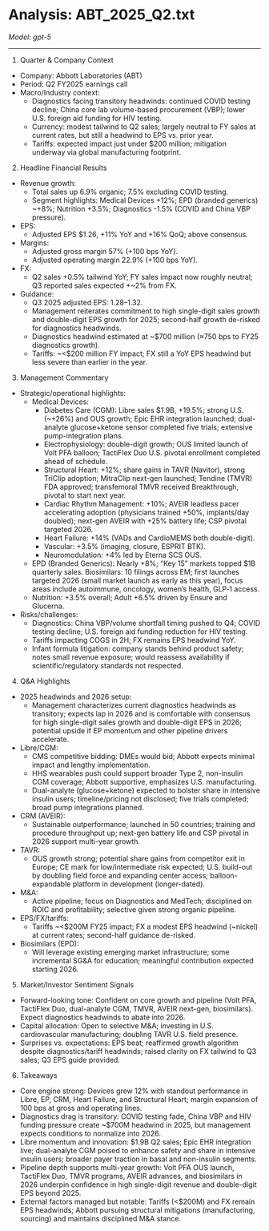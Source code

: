 # Analysis: ABT_2025_Q2.txt

*Model: gpt-5*

---

1) Quarter & Company Context
- Company: Abbott Laboratories (ABT)
- Period: Q2 FY2025 earnings call
- Macro/Industry context:
  - Diagnostics facing transitory headwinds: continued COVID testing decline; China core lab volume-based procurement (VBP); lower U.S. foreign aid funding for HIV testing.
  - Currency: modest tailwind to Q2 sales; largely neutral to FY sales at current rates, but still a headwind to EPS vs. prior year.
  - Tariffs: expected impact just under $200 million; mitigation underway via global manufacturing footprint.

2) Headline Financial Results
- Revenue growth:
  - Total sales up 6.9% organic; 7.5% excluding COVID testing.
  - Segment highlights: Medical Devices +12%; EPD (branded generics) ~+8%; Nutrition +3.5%; Diagnostics -1.5% (COVID and China VBP pressure).
- EPS:
  - Adjusted EPS $1.26, +11% YoY and +16% QoQ; above consensus.
- Margins:
  - Adjusted gross margin 57% (+100 bps YoY).
  - Adjusted operating margin 22.9% (+100 bps YoY).
- FX:
  - Q2 sales +0.5% tailwind YoY; FY sales impact now roughly neutral; Q3 reported sales expected +~2% from FX.
- Guidance:
  - Q3 2025 adjusted EPS: $1.28–$1.32.
  - Management reiterates commitment to high single-digit sales growth and double-digit EPS growth for 2025; second-half growth de-risked for diagnostics headwinds.
  - Diagnostics headwind estimated at ~$700 million (≈750 bps to FY25 diagnostics growth).
  - Tariffs: ~<$200 million FY impact; FX still a YoY EPS headwind but less severe than earlier in the year.

3) Management Commentary
- Strategic/operational highlights:
  - Medical Devices:
    - Diabetes Care (CGM): Libre sales $1.9B, +19.5%; strong U.S. (~+26%) and OUS growth; Epic EHR integration launched; dual-analyte glucose+ketone sensor completed five trials; extensive pump-integration plans.
    - Electrophysiology: double-digit growth; OUS limited launch of Volt PFA balloon; TactiFlex Duo U.S. pivotal enrollment completed ahead of schedule.
    - Structural Heart: +12%; share gains in TAVR (Navitor), strong TriClip adoption; MitraClip next-gen launched; Tendine (TMVR) FDA approved; transfemoral TMVR received Breakthrough, pivotal to start next year.
    - Cardiac Rhythm Management: +10%; AVEIR leadless pacer accelerating adoption (physicians trained +50%, implants/day doubled); next-gen AVEIR with +25% battery life; CSP pivotal targeted 2026.
    - Heart Failure: +14% (VADs and CardioMEMS both double-digit).
    - Vascular: +3.5% (imaging, closure, ESPRIT BTK).
    - Neuromodulation: +4% led by Eterna SCS OUS.
  - EPD (Branded Generics): Nearly +8%; “Key 15” markets topped $1B quarterly sales. Biosimilars: 10 filings across EM; first launches targeted 2026 (small market launch as early as this year), focus areas include autoimmune, oncology, women’s health, GLP‑1 access.
  - Nutrition: +3.5% overall; Adult +6.5% driven by Ensure and Glucerna.
- Risks/challenges:
  - Diagnostics: China VBP/volume shortfall timing pushed to Q4; COVID testing decline; U.S. foreign aid funding reduction for HIV testing.
  - Tariffs impacting COGS in 2H; FX remains EPS headwind YoY.
  - Infant formula litigation: company stands behind product safety; notes small revenue exposure; would reassess availability if scientific/regulatory standards not respected.

4) Q&A Highlights
- 2025 headwinds and 2026 setup:
  - Management characterizes current diagnostics headwinds as transitory; expects lap in 2026 and is comfortable with consensus for high single-digit sales growth and double-digit EPS in 2026; potential upside if EP momentum and other pipeline drivers accelerate.
- Libre/CGM:
  - CMS competitive bidding: DMEs would bid; Abbott expects minimal impact and lengthy implementation.
  - HHS wearables push could support broader Type 2, non-insulin CGM coverage; Abbott supportive, emphasizes U.S. manufacturing.
  - Dual-analyte (glucose+ketone) expected to bolster share in intensive insulin users; timeline/pricing not disclosed; five trials completed; broad pump integrations planned.
- CRM (AVEIR):
  - Sustainable outperformance; launched in 50 countries; training and procedure throughput up; next-gen battery life and CSP pivotal in 2026 support multi-year growth.
- TAVR:
  - OUS growth strong; potential share gains from competitor exit in Europe; CE mark for low/intermediate risk expected; U.S. build-out by doubling field force and expanding center access; balloon-expandable platform in development (longer-dated).
- M&A:
  - Active pipeline; focus on Diagnostics and MedTech; disciplined on ROIC and profitability; selective given strong organic pipeline.
- EPS/FX/tariffs:
  - Tariffs ~<$200M FY25 impact; FX a modest EPS headwind (~nickel) at current rates; second-half guidance de-risked.
- Biosimilars (EPD):
  - Will leverage existing emerging market infrastructure; some incremental SG&A for education; meaningful contribution expected starting 2026.

5) Market/Investor Sentiment Signals
- Forward-looking tone: Confident on core growth and pipeline (Volt PFA, TactiFlex Duo, dual-analyte CGM, TMVR, AVEIR next-gen, biosimilars). Expect diagnostics headwinds to abate into 2026.
- Capital allocation: Open to selective M&A; investing in U.S. cardiovascular manufacturing; doubling TAVR U.S. field presence.
- Surprises vs. expectations: EPS beat; reaffirmed growth algorithm despite diagnostics/tariff headwinds; raised clarity on FX tailwind to Q3 sales; Q3 EPS guide provided.

6) Takeaways
- Core engine strong: Devices grew 12% with standout performance in Libre, EP, CRM, Heart Failure, and Structural Heart; margin expansion of 100 bps at gross and operating lines.
- Diagnostics drag is transitory: COVID testing fade, China VBP and HIV funding pressure create ~$700M headwind in 2025, but management expects conditions to normalize into 2026.
- Libre momentum and innovation: $1.9B Q2 sales; Epic EHR integration live; dual-analyte CGM poised to enhance safety and share in intensive insulin users; broader payer traction in basal and non-insulin segments.
- Pipeline depth supports multi-year growth: Volt PFA OUS launch, TactiFlex Duo, TMVR programs, AVEIR advances, and biosimilars in 2026 underpin confidence in high single-digit revenue and double-digit EPS beyond 2025.
- External factors managed but notable: Tariffs (<$200M) and FX remain EPS headwinds; Abbott pursuing structural mitigations (manufacturing, sourcing) and maintains disciplined M&A stance.